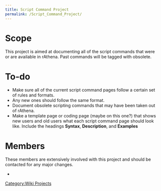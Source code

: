 ```yaml
---
title: Script Command Project
permalink: /Script_Command_Project/
---
```


Scope
=====

This project is aimed at documenting all of the script commands that were or are available in rAthena. Past commands will be tagged with obsolete.

To-do
=====

-   Make sure all of the current script command pages follow a certain set of rules and formats.
-   Any new ones should follow the same format.
-   Document obsolete scripting commands that may have been taken out of rAthena.
-   Make a template page or coding page (maybe on this one?) that shows new users and old users what each script command page should look like. Include the headings **Syntax**, **Description**, and **Examples**

Members
=======

These members are extensively involved with this project and should be contacted for any major changes.

-

[Category:Wiki Projects](Wiki_Projects)